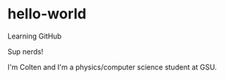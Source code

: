 # hello-world
Learning GitHub

Sup nerds!

I'm Colten and I'm a physics/computer science student at GSU.
